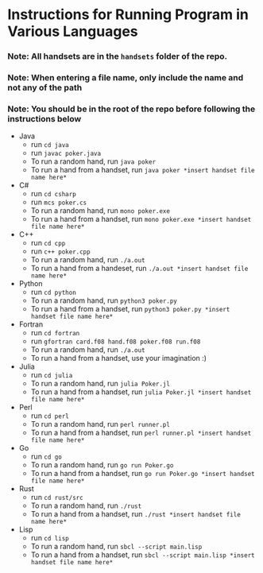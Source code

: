 # Instructions for Running Program in Various Languages

### Note: All handsets are in the `handsets` folder of the repo.
### Note: When entering a file name, only include the name and not any of the path
### Note: You should be in the root of the repo before following the instructions below

- Java
    - run `cd java`
    - run `javac poker.java`
    - To run a random hand, run `java poker`
    - To run a hand from a handset, run `java poker *insert handset file name here*`
- C#
    - run `cd csharp`
    - run `mcs poker.cs`
    - To run a random hand, run `mono poker.exe`
    - To run a hand from a handset, run `mono poker.exe *insert handset file name here*`
- C++
    - run `cd cpp`
    - run `c++ poker.cpp`
    - To run a random hand, run `./a.out`
    - To run a hand from a handeset, run `./a.out *insert handset file name here*`
- Python
    - run `cd python`
    - To run a random hand, run `python3 poker.py`
    - To run a hand from a handset, run `python3 poker.py *insert handset file name here*`
- Fortran
    - run `cd fortran`
    - run `gfortran card.f08 hand.f08 poker.f08 run.f08`
    - To run a random hand, run `./a.out`
    - To run a hand from a handset, use your imagination :)
- Julia
    - run `cd julia`
    - To run a random hand, run `julia Poker.jl`
    - To run a hand from a handset, run `julia Poker.jl *insert handset file name here*`
- Perl
    - run `cd perl`
    - To run a random hand, run `perl runner.pl`
    - To run a hand from a handset, run `perl runner.pl *insert handset file name here*`
- Go
    - run `cd go`
    - To run a random hand, run `go run Poker.go`
    - To run a hand from a handset, run `go run Poker.go *insert handset file name here*`
- Rust
    - run `cd rust/src`
    - To run a random hand, run `./rust`
    - To run a hand from a handset, run `./rust *insert handset file name here*`
- Lisp
    - run `cd lisp`
    - To run a random hand, run `sbcl --script main.lisp`
    - To run a hand from a handset, run `sbcl --script main.lisp *insert handset file name here*`
